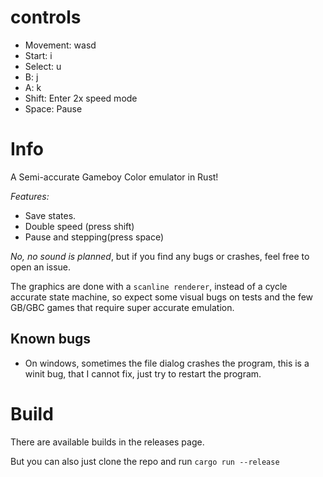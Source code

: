 # controls

- Movement: wasd
- Start: i
- Select: u
- B: j
- A: k
- Shift: Enter 2x speed mode
- Space: Pause

# Info

A Semi-accurate Gameboy Color emulator in Rust!

_Features:_

- Save states.
- Double speed (press shift)
- Pause and stepping(press space)

_*No, no sound is planned*_, but if you find any bugs or crashes, feel free to open an issue.

The graphics are done with a `scanline renderer`, instead of a cycle accurate state machine,
so expect some visual bugs on tests and the few GB/GBC games that require super accurate emulation.

## Known bugs

- On windows, sometimes the file dialog crashes the program, this is a winit bug, that I cannot fix, just try to restart the program.

# Build

There are available builds in the releases page.

But you can also just clone the repo and run `cargo run --release`
